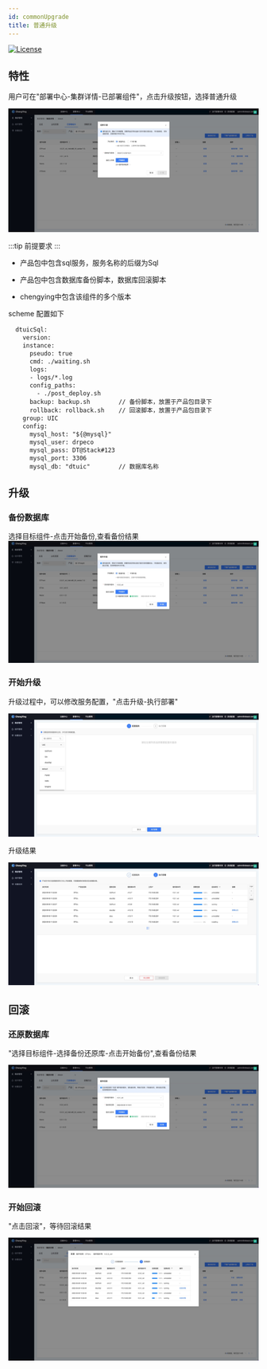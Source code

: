 ```yaml
---
id: commonUpgrade
title: 普通升级
---
```


[![License](https://img.shields.io/badge/license-Apache%202-4EB1BA.svg)](https://www.apache.org/licenses/LICENSE-2.0.html)


## 特性

用户可在"部署中心-集群详情-已部署组件"，点击升级按钮，选择普通升级

![q1](/img/upgrade/20220908135645.jpg)

:::tip
前提要求
:::


- 产品包中包含sql服务，服务名称的后缀为Sql

- 产品包中包含数据库备份脚本，数据库回滚脚本

- chengying中包含该组件的多个版本

scheme 配置如下

```
  dtuicSql:
    version: 
    instance:
      pseudo: true
      cmd: ./waiting.sh
      logs:
      - logs/*.log
      config_paths:
        - ./post_deploy.sh
      backup: backup.sh        // 备份脚本，放置于产品包目录下
      rollback: rollback.sh    // 回滚脚本，放置于产品包目录下
    group: UIC
    config:
      mysql_host: "${@mysql}"
      mysql_user: drpeco
      mysql_pass: DT@Stack#123
      mysql_port: 3306
      mysql_db: "dtuic"        // 数据库名称
```

## 升级

### 备份数据库

选择目标组件-点击开始备份,查看备份结果
![q2](/img/upgrade/20220908141949.jpg)

### 开始升级

升级过程中，可以修改服务配置，"点击升级-执行部署"

![q3](/img/upgrade/20220908142142.jpg)

升级结果

![q4](/img/upgrade/20220908142220.jpg)

## 回滚

### 还原数据库
"选择目标组件-选择备份还原库-点击开始备份",查看备份结果

![q5](/img/upgrade/20220908142638.jpg)


### 开始回滚

"点击回滚"，等待回滚结果

![q6](/img/upgrade/20220908143252.jpg)



